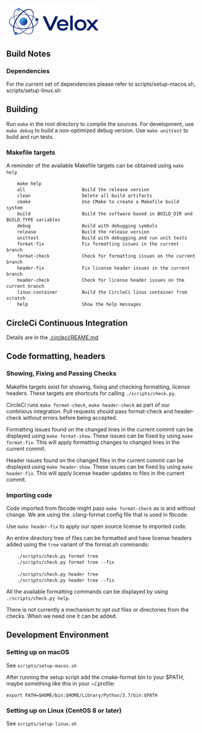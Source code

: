 <img src="static/logo.svg" alt="Velox logo" width="50%" align="center" />

## Build Notes

### Dependencies
For the current set of dependencies please refer to scripts/setup-macos.sh, scripts/setup-linux.sh

## Building
Run `make` in the root directory to compile the sources. For development, use
`make debug` to build a non-optimized debug version.  Use `make unittest` to build
and run tests.

### Makefile targets
A reminder of the available Makefile targets can be obtained using `make help`
```
    make help
    all                     Build the release version
    clean                   Delete all build artifacts
    cmake                   Use CMake to create a Makefile build system
    build                   Build the software based in BUILD_DIR and BUILD_TYPE variables
    debug                   Build with debugging symbols
    release                 Build the release version
    unittest                Build with debugging and run unit tests
    format-fix              Fix formatting issues in the current branch
    format-check            Check for formatting issues on the current branch
    header-fix              Fix license header issues in the current branch
    header-check            Check for license header issues on the current branch
    linux-container         Build the CircleCi linux container from scratch
    help                    Show the help messages
```

## CircleCi Continuous Integration

Details are in the [.circleci/REAME.md](.circleci)

## Code formatting, headers

### Showing, Fixing and Passing Checks

Makefile targets exist for showing, fixing and checking formatting, license
headers.  These targets are shortcuts for calling
`./scripts/check.py`.

CircleCi runs `make format-check`, `make header-check` as
part of our continious integration.  Pull requests should pass format-check and
header-check without errors before being accepted.

Formatting issues found on the changed lines in the current commit can be
displayed using `make format-show`.  These issues can be fixed by using `make
format-fix`.  This will apply formatting changes to changed lines in the
current commit.

Header issues found on the changed files in the current commit can be displayed
using `make header-show`.  These issues can be fixed by using `make
header-fix`.  This will apply license header updates to files in the current
commit.

### Importing code

Code imported from fbcode might pass `make format-check` as is and without
change.  We are using the .clang-format config file that is used in fbcode.

Use `make header-fix` to apply our open source license to imported code.

An entire directory tree of files can be formatted and have license headers added
using the `tree` variant of the format.sh commands:
```
    ./scripts/check.py format tree
    ./scripts/check.py format tree --fix

    ./scripts/check.py header tree
    ./scripts/check.py header tree --fix
```

All the available formatting commands can be displayed by using
`./scripts/check.py help`.

There is not currently a mechanism to *opt out* files or directories from the
checks.  When we need one it can be added.

## Development Environment

### Setting up on macOS

See `scripts/setup-macos.sh`

After running the setup script add the cmake-format bin to your $PATH, maybe
something like this in your ~/.profile:

```
export PATH=$HOME/bin:$HOME/Library/Python/3.7/bin:$PATH
```

### Setting up on Linux (CentOS 8 or later)

See `scripts/setup-linux.sh`
